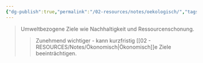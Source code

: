 ```yaml
---
{"dg-publish":true,"permalink":"/02-resources/notes/oekologisch/","tags":["unternehmensziele/kategorien","BWL"],"noteIcon":"","updated":"2025-09-05T10:12:32.901+02:00"}
---
```


>Umweltbezogene Ziele wie Nachhaltigkeit und Ressourcenschonung.
>>Zunehmend wichtiger - kann kurzfristig [[02 - RESOURCES/Notes/Ökonomisch\|Ökonomisch]]e Ziele beeinträchtigen.